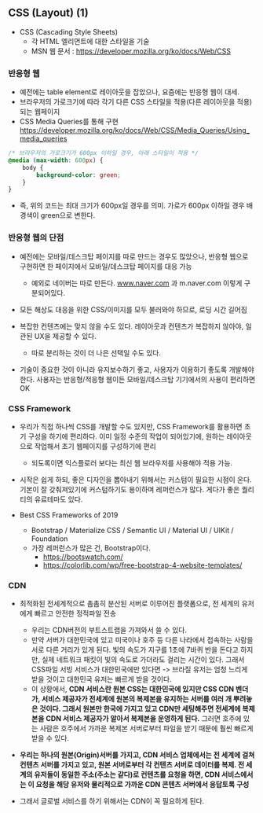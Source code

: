 ## CSS (Layout) (1)
- CSS (Cascading Style Sheets)
  - 각 HTML 엘리먼트에 대한 스타일을 기술
  - MSN 웹 문서 : https://developer.mozilla.org/ko/docs/Web/CSS


### 반응형 웹
- 예전에는 table element로 레이아웃을 잡았으나, 요즘에는 반응형 웹이 대세.
- 브라우저의 가로크기에 따라 각기 다른 CSS 스타일을 적용(다른 레이아웃을 적용)되는 웹페이지
- CSS Media Queries를 통해 구현 https://developer.mozilla.org/ko/docs/Web/CSS/Media_Queries/Using_media_queries

```css
/* 브라우저의 가로크기가 600px 이하일 경우, 아래 스타일이 적용 */
@media (max-width: 600px) {
    body {
        background-color: green;
    }
}
```

- 즉, 위의 코드는 최대 크기가 600px일 경우를 의미. 가로가 600px 이하일 경우 배경색이 green으로 변한다.


### 반응형 웹의 단점
- 예전에는 모바일/데스크탑 페이지를 따로 만드는 경우도 많았으나, 반응형 웹으로 구현하면 한 페이지에서 모바일/데스크탑 페이지를 대응 가능
  - 예외로 네이버는 따로 만든다. www.naver.com 과 m.naver.com 이렇게 구분되어있다.

- 모든 해상도 대응을 위한 CSS/이미지를 모두 불러와야 하므로, 로딩 시간 길어짐
- 복잡한 컨텐츠에는 맞지 않을 수도 있다. 레이아웃과 컨텐츠가 복잡하지 않아야, 일관된 UX을 제공할 수 있다.
  - 따로 분리하는 것이 더 나은 선택일 수도 있다.

- 기술이 중요한 것이 아니라 유지보수하기 좋고, 사용자가 이용하기 좋도록 개발해야 한다. 사용자는 반응형/적응형 웹이든 모바일/데스크탑 기기에서의 사용이 편리하면 OK


### CSS Framework
- 우리가 직접 하나씩 CSS를 개발할 수도 있지만, CSS Framework를 활용하면 초기 구성을 하기에 편리하다. 이미 일정 수준의 작업이 되어있기에, 원하는 레이아웃으로 작업해서 초기 웹페이지를 구성하기에 편리
  - 되도록이면 익스플로러 보다는 최신 웹 브라우저를 사용해야 적용 가능.

- 시작은 쉽게 하되, 좋은 디자인을 뽑아내기 위해서는 커스텀이 필요한 시점이 온다. 기본이 잘 갖춰져있기에 커스텀하기도 용이하며 레퍼런스가 많다. 게다가 좋은 퀄리티의 유료테마도 있다.

- Best CSS Frameworks of 2019
  - Bootstrap / Materialize CSS / Semantic UI / Material UI / UIKit / Foundation
  - 가장 레퍼런스가 많은 건, Bootstrap이다.
    - https://bootswatch.com/ 
    - https://colorlib.com/wp/free-bootstrap-4-website-templates/


### CDN
- 최적화된 전세계적으로 촘촘히 분산된 서버로 이루어진 플랫폼으로, 전 세계의 유저에게 빠르고 안전한 정적파일 전송
  - 우리는 CDN버전의 부트스트랩을 가져와서 쓸 수 있다.
  - 만약 서버가 대한민국에 있고 미국이나 호주 등 다른 나라에서 접속하는 사람을 서로 다른 거리가 있게 된다. 빛의 속도가 지구를 1초에 7바퀴 반을 돈다고 하지만, 실제 네트워크 패킷이 빛의 속도로 가더라도 걸리는 시간이 있다. 그래서 CSS파일 서빙 서비스가 대한민국에만 있다면 -> 브라질 유저는 엄청 느리게 받을 것이고 대한민국 유저는 빠르게 받을 것이다. 
  - 이 상황에서, **CDN 서비스란 원본 CSS는 대한민국에 있지만 CSS CDN 벤더가, 서비스 제공자가 전세계에 원본의 복제본을 유지하는 서버를 여러 개 뿌려놓은 것이다. 그래서 원본만 한국에 가지고 있고 CDN만 세팅해주면 전세계에 복제본을 CDN 서비스 제공자가 알아서 복제본을 운영하게 된다.** 그러면 호주에 있는 사람은 호주에서 가까운 복제본 서버로부터 파일을 받기 때문에 훨씬 빠르게 받을 수 있다.

- **우리는 하나의 원본(Origin)서버를 가지고, CDN 서비스 업체에서는 전 세계에 걸쳐 컨텐츠 서버를 가지고 있고, 원본 서버로부터 각 컨텐츠 서버로 데이터를 복제. 전 세계의 유저들이 동일한 주소(주소는 같다)로 컨텐츠를 요청을 하면, CDN 서비스에서는 이 요청을 해당 유저와 물리적으로 가까운 CDN 콘텐츠 서버에서 응답토록 구성**

- 그래서 글로벌 서비스를 하기 위해서는 CDN이 꼭 필요하게 된다.





